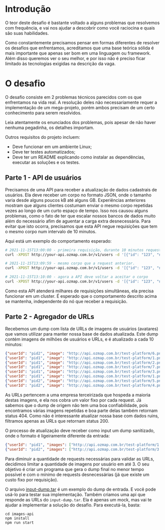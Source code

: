 # Introdução

O teor deste desafio é bastante voltado a alguns problemas que resolvemos com frequência, e vai nos ajudar a descobrir como você raciocina e quais são suas habilidades.

Como constantemente precisamos pensar em formas diferentes de resolver os desafios que enfrentamos, acreditamos que uma base teórica sólida é mais importante que apenas ser bom em uma linguagem ou framework. Além disso queremos ver o seu melhor, e por isso não é preciso ficar limitado às tecnologias exigidas na descrição da vaga.

# O desafio

O desafio consiste em 2 problemas técnicos parecidos com os que enfrentamos na vida real.
A resolução deles não necessariamente requer a implementação de um mega-projeto, porém ambos precisam de um certo conhecimento para serem resolvidos.

Leia atentamente os enunciados dos problemas, pois apesar de não haver nenhuma pegadinha, os detalhes importam.

Outros requisitos do projeto incluem:
- Deve funcionar em um ambiente Linux;
- Deve ter testes automatizados;
- Deve ter um README explicando como instalar as dependências, executar as soluções e os testes.

## Parte 1 - API de usuários

Precisamos de uma API para receber a atualização de dados cadastrais de usuários. Ela deve receber um corpo no formato JSON, onde o tamanho varia desde alguns poucos kB até alguns GB.
Experiências anteriores mostram que alguns clientes costumam enviar o mesmo corpo repetidas vezes ao longo de um curto espaço de tempo.
Isso nos causou alguns problemas, como o fato de ter que escalar nossos bancos de dados muito além do necessário afim de aguentar a carga extra desnecessária.
Para evitar que isto ocorra, precisamos que esta API negue requisições que tem o mesmo corpo num intervalo de 10 minutos.

Aqui está um exemplo do comportamento esperado:
```bash
# 2021-11-15T13:00:00 - primeira requisição, durante 10 minutos requests com o mesmo corpo serão negadas
curl -XPOST http://your-api.ozmap.com.br/v1/users -d '[{"id": "123", "name": "Carl Sagan"}]' #=> 200 OK

# 2021-11-15T13:09:59 - mesmo corpo que a request anterior.
curl -XPOST http://your-api.ozmap.com.br/v1/users -d '[{"id": "123", "name": "Ada Lovelace"}]' #=> 403 Forbidden

# 2021-11-15T13:10:00 - agora a API deve voltar a aceitar o corpo
curl -XPOST http://your-api.ozmap.com.br/v1/users -d '[{"id": "123", "name": "Alan Turing"}]' #=> 200 OK
```
Como esta API atenderá milhares de requisições simultâneas, ela precisa funcionar em um cluster.
É esperado que o comportamento descrito acima se mantenha, independente do nó que receber a requisição.

## Parte 2 - Agregador de URLs

Recebemos um dump com lista de URLs de imagens de usuários (avatares) que vamos utilizar para manter nossa base de dados atualizada.
Este dump contém imagens de milhões de usuários e URLs, e é atualizado a cada 10 minutos:

```json
{"userId": "pid2", "image": "http://api.ozmap.com.br/test-platform/6.png"}
{"userId": "pid1", "image": "http://api.ozmap.com.br/test-platform/1.png"}
{"userId": "pid1", "image": "http://api.ozmap.com.br/test-platform/2.png"}
{"userId": "pid1", "image": "http://api.ozmap.com.br/test-platform/7.png"}
{"userId": "pid1", "image": "http://api.ozmap.com.br/test-platform/3.png"}
{"userId": "pid1", "image": "http://api.ozmap.com.br/test-platform/1.png"}
{"userId": "pid2", "image": "http://api.ozmap.com.br/test-platform/5.png"}
{"userId": "pid2", "image": "http://api.ozmap.com.br/test-platform/4.png"}
```

As URLs pertencem a uma empresa terceirizada que hospeda a maioria destas imagens, e ela nos cobra um valor fixo por cada request.
Já sabemos que o dump de origem não tem uma boa confiabilidade, pois encontramos várias imagens repetidas e boa parte delas também retornam status 404.
Como não é interessante atualizar nossa base com dados ruins, filtramos apenas as URLs que retornam status 200.

O processo de atualização deve receber como input um dump sanitizado, onde o formato é ligeiramente diferente da entrada:

```json
{"userId": "pid1", "images": ["http://api.ozmap.com.br/test-platform/1.png", "http://api.ozmap.com.br/test-platform/2.png", "http://api.ozmap.com.br/test-platform/7.png"]}
{"userId": "pid2", "images": ["http://api.ozmap.com.br/test-platform/3.png", "http://api.ozmap.com.br/test-platform/5.png", "http://api.ozmap.com.br/test-platform/6.png"]}
```

Para diminuir a quantidade de requests necessárias para validar as URLs, decidimos limitar a quantidade de imagens por usuário em até 3.
O seu objetivo é criar um programa que gera o dump final no menor tempo possível e com o mínimo de requests desnecessárias (já que existe um custo fixo por requisição).

O arquivo [input-dump.tar](./resources/input-dump.tar) é um exemplo do dump de entrada. E você pode usá-lo para testar sua implementação.
Também criamos uma api que responde as URLs do `input-dump.tar`. Ela é apenas um mock, mas vai te ajudar a implementar a solução do desafio. Para executá-la, basta:

```shell
cd images-api
npm install
npm run start
```
